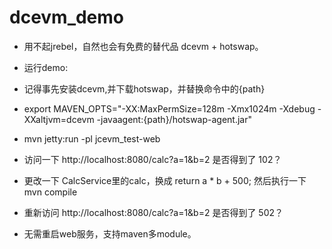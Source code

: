 # dcevm_demo

*  用不起jrebel，自然也会有免费的替代品 dcevm + hotswap。

*  运行demo:
*  记得事先安装dcevm,并下载hotswap，并替换命令中的{path}
*  export MAVEN_OPTS="-XX:MaxPermSize=128m -Xmx1024m -Xdebug -XXaltjvm=dcevm -javaagent:{path}/hotswap-agent.jar"
*  mvn jetty:run -pl jcevm_test-web

*  访问一下 http://localhost:8080/calc?a=1&b=2   是否得到了 102？

*  更改一下 CalcService里的calc，换成 return a * b + 500;
   然后执行一下 mvn compile

*  重新访问 http://localhost:8080/calc?a=1&b=2 	是否得到了 502？

*  无需重启web服务，支持maven多module。






